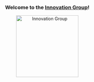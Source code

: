 <h3 align="center">Welcome to the <a href="https://ig.piet.co.in/">Innovation Group</a>!</h3>

<p align="center">
  <a href="https://ig.piet.co.in/">
    <img src="https://www.canva.com/design/DAFemHPlmWA/98cLmt9H9h038a54j42sKA/view?utm_content=DAFemHPlmWA&utm_campaign=designshare&utm_medium=link2&utm_source=sharebutton" alt="Innovation Group" width="200" height="200">
  </a>
</p>
